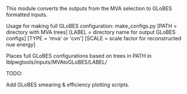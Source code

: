 This module converts the outputs from the MVA selection to GLoBES formatted inputs.

Usage for making full GLoBES configuration:
make_configs.py [PATH = directory with MVA trees] [LABEL = directory name for output GLoBES configs] [TYPE = 'mva' or 'cvn'] [SCALE = scale factor for reconstructed nue energy]

Places full GLoBES configurations based on trees in PATH in lblpwgtools/inputs/MVAtoGLoBES/LABEL/

TODO:

Add GLoBES smearing & efficiency plotting scripts.
